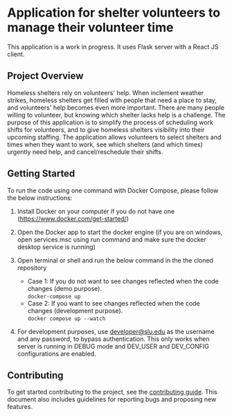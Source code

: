 # Application for shelter volunteers to manage their volunteer time

This application is a work in progress. It uses Flask server with a React JS client.

## Project Overview

Homeless shelters rely on volunteers' help. When inclement weather strikes, homeless shelters get filled with people that need a place to stay, and volunteers' help becomes even more important. There are many people willing to volunteer, but knowing which shelter lacks help is a challenge. The purpose of this application is to simplify the process of scheduling work shifts for volunteers, and to give homeless shelters visibility into their upcoming staffing. The application allows volunteers to select shelters and times when they want to work, see which shelters (and which times) urgently need help, and cancel/reschedule their shifts.

## Getting Started

To run the code using one command with Docker Compose, please follow the below instructions:

1. Install Docker on your computer if you do not have one (https://www.docker.com/get-started/)

2. Open the Docker app to start the docker engine (if you are on windows, open services.msc using run command and make sure the docker desktop service is running)

3. Open terminal or shell and run the below command in the the cloned repository
    * Case 1: If you do not want to see changes reflected when the code changes (demo purpose).
    <br><code>docker-compose up</code>
    * Case 2: If you want to see changes reflected when the code changes (development purpose).
    <br><code>docker compose up --watch</code>

4. For development purposes, use developer@slu.edu as the username and any password, to bypass authentication. This only works when server is running in DEBUG mode and DEV_USER and DEV_CONFIG configurations are enabled.

## Contributing

To get started contributing to the project, see the [contributing guide](CONTRIBUTING.md).
This document also includes guidelines for reporting bugs and proposing new features.
